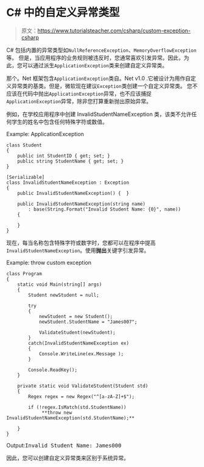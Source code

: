 # C# 中的自定义异常类型

> 原文：<https://www.tutorialsteacher.com/csharp/custom-exception-csharp>

C# 包括内置的异常类型如`NullReferenceException`、`MemoryOverflowException`等。 但是，当应用程序的业务规则被违反时，您通常喜欢引发异常。因此，为此，您可以通过派生`ApplicationException`类来创建自定义异常类。

那个。Net 框架包含`ApplicationException`类自。Net v1.0 .它被设计为用作自定义异常类的基类。但是，微软现在建议`Exception`类创建一个自定义异常类。 您不应该在代码中抛出`ApplicationException`异常，也不应该捕捉`ApplicationException`异常，除非您打算重新抛出原始异常。

例如，在学校应用程序中创建 InvalidStudentNameException 类，该类不允许任何学生的姓名中包含任何特殊字符或数值。

Example: ApplicationException

```
class Student
{
    public int StudentID { get; set; }
    public string StudentName { get; set; }
}

[Serializable]
class InvalidStudentNameException : Exception
{
    public InvalidStudentNameException() {  }

    public InvalidStudentNameException(string name)
        : base(String.Format("Invalid Student Name: {0}", name))
    {

    }
} 
```

现在，每当名称包含特殊字符或数字时，您都可以在程序中提高`InvalidStudentNameException`。使用**抛出**关键字引发异常。

Example: throw custom exception

```
class Program
{
    static void Main(string[] args)
    {
        Student newStudent = null;

        try
        {               
            newStudent = new Student();
            newStudent.StudentName = "James007";

            ValidateStudent(newStudent);
        }
        catch(InvalidStudentNameException ex)
        {
            Console.WriteLine(ex.Message );
        }

        Console.ReadKey();
    }

    private static void ValidateStudent(Student std)
    {
        Regex regex = new Regex("^[a-zA-Z]+$");

        if (!regex.IsMatch(std.StudentName))
             **throw new InvalidStudentNameException(std.StudentName);**

    }
} 
```

Output:<samp>Invalid Student Name: James000</samp>

因此，您可以创建自定义异常类来区别于系统异常。